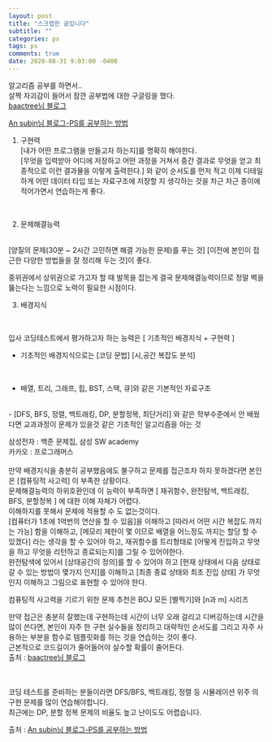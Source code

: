 ```yaml
---
layout: post
title: "스크랩한 글입니다"
subtitle: ""
categories: ps
tags: ps
comments: true
date: 2020-08-31 9:03:00 -0400
---
```


알고리즘 공부를 하면서..<br>
살짝 자괴감이 들어서 잠깐 공부법에 대한 구글링을 했다.<br>
[baactree님 블로그](https://baactree.tistory.com/52)
<br>

[An subin님 블로그-PS를 공부하는 방법](https://subinium.github.io/how-to-study-problem-solving/)
<br>

 1. 구현력<br>
[내가 어떤 프로그램을 만들고자 하는지]를 명확히 해야한다. <br>
[무엇을 입력받아 어디에 저장하고 어떤 과정을 거쳐서 중간 결과로 무엇을 얻고 최종적으로 이런 결과물을 이렇게 출력한다.] 와 같이 순서도를 먼저 적고 이제 디테일하게 어떤 데이터 타입 또는 자료구조에 저장할 지 생각하는 것을 차근 차근 종이에 적어가면서 연습하는게 좋다.<br>
<br>

2. 문제해결능력
<br>
[양질의 문제(30분 ~ 2시간 고민하면 해결 가능한 문제)를 푸는 것] [이전에 본인이 접근한 다양한 방법들을 잘 정리해 두는 것]이 좋다.<br>


중위권에서 상위권으로 가고자 할 때 발목을 잡는게 결국 문제해결능력이므로 정말 벽을 뚫는다는 느낌으로 노력이 필요한 시점이다.
<br>

3. 배경지식
<br>

입사 코딩테스트에서 평가하고자 하는 능력은 [ 기초적인 배경지식 + 구현력 ] 
<br>

- 기초적인 배경지식으로는
[코딩 문법] [시,공간 복잡도 분석]
<br> 

- 배열, 트리, 그래프, 힙, BST, 스택, 큐]와 같은 기본적인 자료구조
<br>
- [DFS, BFS, 정렬, 백트래킹, DP, 분할정복, 최단거리] 와 같은 학부수준에서 안 배웠다면 교과과정이 문제가 있을것 같은 기초적인 알고리즘을 아는 것
<br>

삼성전자 : 백준 문제집, 삼성 SW academy
<br>
카카오 : 프로그래머스
<br>
<br>
만약 배경지식을 충분히 공부했음에도 불구하고 문제를 접근조차 하지 못하겠다면 본인은 [컴퓨팅적 사고력] 이 부족한 상황이다. 
<br>
문제해결능력의 하위호환인데 이 능력이 부족하면 [ 재귀함수, 완전탐색, 백트래킹, BFS, 분할정복 ] 에 대한 이해 자체가 어렵다.
<br> 이해하지를 못해서 문제에 적용할 수 도 없는것이다.
<br> [컴퓨터가 1초에 1억번의 연산을 할 수 있음]을 이해하고 [따라서 어떤 시간 복잡도 까지는 가능] 함을 이해하고, [메모리 제한이 몇 이므로 배열을 어느정도 까지는 할당 할 수 있겠다] 라는 생각을 할 수 있어야 하고, 재귀함수를 트리형태로 [어떻게 진입하고 무엇을 하고 무엇을 리턴하고 종료되는지]를 그릴 수 있어야한다. <br>완전탐색에 있어서 [상태공간의 정의]를 할 수 있어야 하고 [현재 상태에서 다음 상태로 갈 수 있는 방법이 몇가지 인지]를 이해하고 [최종 종료 상태와 최초 진입 상태] 가 무엇인지 이해하고 그림으로 표현할 수 있어야 한다.<br>

 컴퓨팅적 사고력을 기르기 위한 문제 추천은
BOJ 모든 [별찍기]와 [n과 m] 시리즈
<br>

만약 접근은 충분히 잘했는데 구현하는데 시간이 너무 오래 걸리고 디버깅하는데 시간을 많이 쓴다면, 본인이 자주 한 구현 실수들을 정리하고 대략적인 순서도를 그리고 자주 사용하는 부분을 함수로 템플릿화를 하는 것을 연습하는 것이 좋다. <br>근본적으로 코드길이가 줄어들어야 실수할 확률이 줄어든다.<br>
 출처 : [baactree님 블로그](https://baactree.tistory.com/52)
<br>

<br><br>
코딩 테스트를 준비하는 분들이라면 DFS/BFS, 백트래킹, 정렬 등 시뮬레이션 위주 의 구현 문제를 많이 연습해야합니다.<br>
 최근에는 DP, 분할 정복 문제의 비율도 높고 난이도도 어렵습니다.<br>

출처 : [An subin님 블로그-PS를 공부하는 방법](https://subinium.github.io/how-to-study-problem-solving/)
<br>










